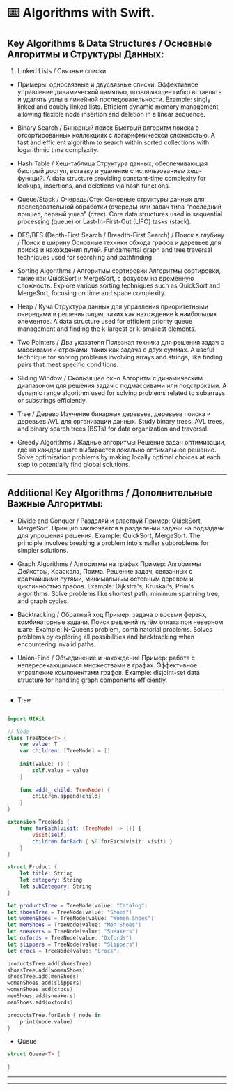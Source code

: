 ⌨️ Algorithms with Swift.
=====

Key Algorithms & Data Structures / Основные Алгоритмы и Структуры Данных:
-----

1. Linked Lists / Связные списки
 - Примеры: односвязные и двусвязные списки.
Эффективное управление динамической памятью, позволяющее гибко вставлять и удалять узлы в линейной последовательности.
Example: singly linked and doubly linked lists.
Efficient dynamic memory management, allowing flexible node insertion and deletion in a linear sequence.

- Binary Search / Бинарный поиск
Быстрый алгоритм поиска в отсортированных коллекциях с логарифмической сложностью.
A fast and efficient algorithm to search within sorted collections with logarithmic time complexity.

- Hash Table / Хеш-таблица
Структура данных, обеспечивающая быстрый доступ, вставку и удаление с использованием хеш-функций.
A data structure providing constant-time complexity for lookups, insertions, and deletions via hash functions.

- Queue/Stack / Очередь/Стек
Основные структуры данных для последовательной обработки (очередь) или задач типа "последний пришел, первый ушел" (стек).
Core data structures used in sequential processing (queue) or Last-In-First-Out (LIFO) tasks (stack).

- DFS/BFS (Depth-First Search / Breadth-First Search) / Поиск в глубину / Поиск в ширину
Основные техники обхода графов и деревьев для поиска и нахождения путей.
Fundamental graph and tree traversal techniques used for searching and pathfinding.

- Sorting Algorithms / Алгоритмы сортировки
Алгоритмы сортировки, такие как QuickSort и MergeSort, с фокусом на временную сложность.
Explore various sorting techniques such as QuickSort and MergeSort, focusing on time and space complexity.

- Heap / Куча
Структура данных для управления приоритетными очередями и решения задач, таких как нахождение k наибольших элементов.
A data structure used for efficient priority queue management and finding the k-largest or k-smallest elements.

- Two Pointers / Два указателя
Полезная техника для решения задач с массивами и строками, таких как задача о двух суммах.
A useful technique for solving problems involving arrays and strings, like finding pairs that meet specific conditions.

- Sliding Window / Скользящее окно
Алгоритм с динамическим диапазоном для решения задач с подмассивами или подстроками.
A dynamic range algorithm used for solving problems related to subarrays or substrings efficiently.

- Tree / Дерево
Изучение бинарных деревьев, деревьев поиска и деревьев AVL для организации данных.
Study binary trees, AVL trees, and binary search trees (BSTs) for data organization and traversal.

- Greedy Algorithms / Жадные алгоритмы
Решение задач оптимизации, где на каждом шаге выбирается локально оптимальное решение.
Solve optimization problems by making locally optimal choices at each step to potentially find global solutions.

-----

Additional Key Algorithms / Дополнительные Важные Алгоритмы:
-----

- Divide and Conquer / Разделяй и властвуй
Пример: QuickSort, MergeSort.
Принцип заключается в разделении задачи на подзадачи для упрощения решения.
Example: QuickSort, MergeSort.
The principle involves breaking a problem into smaller subproblems for simpler solutions.

- Graph Algorithms / Алгоритмы на графах
Пример: Алгоритмы Дейкстры, Краскала, Прима.
Решение задач, связанных с кратчайшими путями, минимальным остовным деревом и цикличностью графов.
Example: Dijkstra's, Kruskal's, Prim's algorithms.
Solve problems like shortest path, minimum spanning tree, and graph cycles.

- Backtracking / Обратный ход
Пример: задача о восьми ферзях, комбинаторные задачи.
Поиск решений путём отката при неверном шаге.
Example: N-Queens problem, combinatorial problems.
Solves problems by exploring all possibilities and backtracking when encountering invalid paths.

- Union-Find / Объединение и нахождение
Пример: работа с непересекающимися множествами в графах.
Эффективное управление компонентами графов.
Example: disjoint-set data structure for handling graph components efficiently.
-----

- Tree  
`````swift

import UIKit

// Node
class TreeNode<T> {
    var value: T
    var children: [TreeNode] = []
    
    init(value: T) {
        self.value = value
    }
    
    func add(_ child: TreeNode) {
        children.append(child)
    }
}

extension TreeNode {
    func forEach(visit: (TreeNode) -> ()) {
        visit(self)
        children.forEach { $0.forEach(visit: visit) }
    }
}

struct Product {
    let title: String
    let category: String
    let subCategory: String
}

let productsTree = TreeNode(value: "Catalog")
let shoesTree = TreeNode(value: "Shoes")
let womenShoes = TreeNode(value: "Women Shoes")
let menShoes = TreeNode(value: "Men Shoes")
let sneakers = TreeNode(value: "Sneakers")
let oxfords = TreeNode(value: "Oxfords")
let slippers = TreeNode(value: "Slippers")
let crocs = TreeNode(value: "Crocs")

productsTree.add(shoesTree)
shoesTree.add(womenShoes)
shoesTree.add(menShoes)
womenShoes.add(slippers)
womenShoes.add(crocs)
menShoes.add(sneakers)
menShoes.add(oxfords)

productsTree.forEach { node in
    print(node.value)
}
`````

- Queue

`````swift
struct Queue<T> {
    
}
`````

-----
-----

